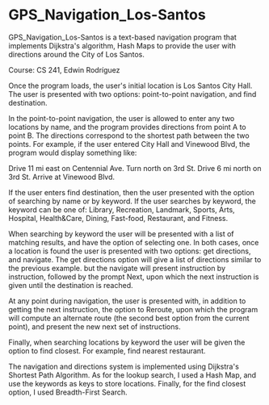 GPS_Navigation_Los-Santos
=========================
GPS_Navigation_Los-Santos is a text-based navigation program that implements Dijkstra's algorithm, Hash Maps to provide the user with directions around the City of Los Santos.

Course: CS 241, Edwin Rodríguez


Once the program loads, the user's initial location is Los Santos City Hall. The user is presented with two options: point-to-point navigation, and find destination.

In the point-to-point navigation, the user is allowed to enter any two locations by name, and the program provides directions from point A to point B. The directions correspond to the shortest path between the two points. 
For example, if the user entered City Hall and Vinewood Blvd, the program would display something like:

Drive 11 mi east on Centennial Ave.
Turn north on 3rd St.
Drive 6 mi north on 3rd St.
Arrive at Vinewood Blvd.

If the user enters find destination, then the user presented with the option of searching by name or by keyword. 
If the user searches by keyword, the keyword can be one of: Library, Recreation, Landmark, Sports, Arts, Hospital, Health&Care, Dining, Fast-food, Restaurant, and Fitness. 

When searching by keyword the user will be presented with a list of matching results, and have the option of selecting one. In both cases, once a location is found the user is presented with two options: get directions, and navigate. The get directions option will give a list of directions similar to the previous example. but the navigate will present instruction by instruction, followed by the prompt Next, upon which the next instruction is given until the destination is reached.

At any point during navigation, the user is presented with, in addition to getting the next instruction, the option to Reroute, upon which the program will compute an alternate route (the second best option from the current point), and present the new next set of instructions.

Finally, when searching locations by keyword the user will be given the option to find closest. For example, find nearest restaurant.

The navigation and directions system is implemented using Dijkstra's Shortest Path Algorithm. As for the lookup search, I used a Hash Map, and use the keywords as keys to store locations. Finally, for the find closest option, I used Breadth-First Search.
